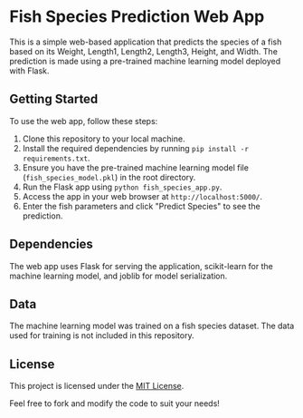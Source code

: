 # Fish Species Prediction Web App

This is a simple web-based application that predicts the species of a fish based on its Weight, Length1, Length2, Length3, Height, and Width. The prediction is made using a pre-trained machine learning model deployed with Flask.

## Getting Started

To use the web app, follow these steps:

1. Clone this repository to your local machine.
2. Install the required dependencies by running `pip install -r requirements.txt`.
3. Ensure you have the pre-trained machine learning model file (`fish_species_model.pkl`) in the root directory.
4. Run the Flask app using `python fish_species_app.py`.
5. Access the app in your web browser at `http://localhost:5000/`.
6. Enter the fish parameters and click "Predict Species" to see the prediction.

## Dependencies

The web app uses Flask for serving the application, scikit-learn for the machine learning model, and joblib for model serialization.

## Data

The machine learning model was trained on a fish species dataset. The data used for training is not included in this repository.

## License

This project is licensed under the [MIT License](LICENSE).

Feel free to fork and modify the code to suit your needs!

